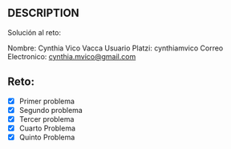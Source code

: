 ## DESCRIPTION

Solución al reto:

Nombre: Cynthia Vico Vacca
Usuario Platzi: cynthiamvico
Correo Electronico: cynthia.mvico@gmail.com

## Reto:

- [x] Primer problema
- [x] Segundo problema
- [x] Tercer problema
- [x] Cuarto Problema
- [x] Quinto Problema
